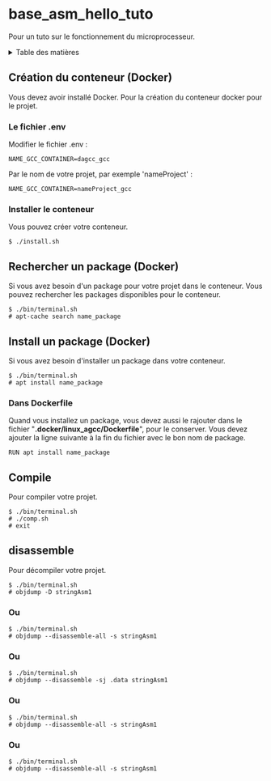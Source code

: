 # base_asm_hello_tuto

Pour un tuto sur le fonctionnement du microprocesseur.

<details>
  <summary>Table des matières</summary>
  <ol>
    <li>
        <a href="#création-du-conteneur-docker">Création du conteneur (Docker)</a>
        <ul>
            <li><a href="#le-fichier-env">Le fichier .env</a></li>
            <li><a href="#installer-le-conteneur">Installer le conteneur</a></li>
        </ul>
    </li>
    <li><a href="#rechercher-un-package-docker">Rechercher un package (Docker)</a></li>
    <li>
        <a href="#install-un-package-docker">Install un package (Docker)</a>
        <ul>
            <li><a href="#le-fichier-env">Le fichier .env</a></li>
            <li><a href="#dans-dockerfile">Dans Dockerfile</a></li>
        </ul>
    </li>
    <li><a href="#compile">Compile</a></li>
    <li><a href="#disassemble">Disassemble</a></li>
  </ol>
</details>

## Création du conteneur (Docker)
Vous devez avoir installé Docker.
Pour la création du conteneur docker pour le projet.
### Le fichier .env
Modifier le fichier .env :
```
NAME_GCC_CONTAINER=dagcc_gcc
```
Par le nom de votre projet, par exemple 'nameProject' :
```
NAME_GCC_CONTAINER=nameProject_gcc
```


### Installer le conteneur
Vous pouvez créer votre conteneur.
```
$ ./install.sh
```

## Rechercher un package (Docker)
Si vous avez besoin d'un package pour votre projet dans le conteneur. Vous pouvez rechercher les packages disponibles pour le conteneur.
```
$ ./bin/terminal.sh
# apt-cache search name_package
```

## Install un package (Docker)
Si vous avez besoin d'installer un package dans votre conteneur.
```
$ ./bin/terminal.sh
# apt install name_package
```

### Dans Dockerfile
Quand vous installez un package, vous devez aussi le rajouter dans le fichier "**.docker/linux_agcc/Dockerfile**", pour le conserver. Vous devez ajouter la ligne suivante à la fin du fichier avec le bon nom de package.
```
RUN apt install name_package
```

## Compile
Pour compiler votre projet.
```
$ ./bin/terminal.sh
# ./comp.sh
# exit
```

## disassemble
Pour décompiler votre projet.
```
$ ./bin/terminal.sh
# objdump -D stringAsm1
```

### Ou

```
$ ./bin/terminal.sh
# objdump --disassemble-all -s stringAsm1
```
### Ou

```
$ ./bin/terminal.sh
# objdump --disassemble -sj .data stringAsm1
```

### Ou

```
$ ./bin/terminal.sh
# objdump --disassemble-all -s stringAsm1
```

### Ou

```
$ ./bin/terminal.sh
# objdump --disassemble-all -s stringAsm1
```

